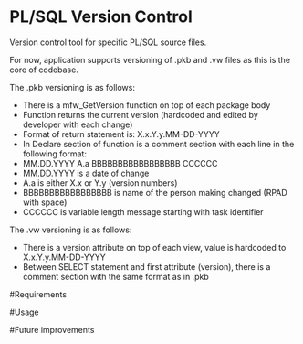 # PL/SQL Version Control
Version control tool for specific PL/SQL source files.

For now, application supports versioning of .pkb and .vw files as this is the core of codebase.

The .pkb versioning is as follows:
- There is a mfw_GetVersion function on top of each package body
- Function returns the current version (hardcoded and edited by developer with each change)
- Format of return statement is: X.x.Y.y.MM-DD-YYYY
- In Declare section of function is a comment section with each line in the following format:
- MM.DD.YYYY A.a  BBBBBBBBBBBBBBBBB CCCCCC
- MM.DD.YYYY is a date of change
- A.a is either X.x or Y.y (version numbers)
- BBBBBBBBBBBBBBBBB is name of the person making changed (RPAD with space)
- CCCCCC is variable length message starting with task identifier

The .vw versioning is as follows:
- There is a version attribute on top of each view, value is hardcoded to X.x.Y.y.MM-DD-YYYY
- Between SELECT statement and first attribute (version), there is a comment section with the same format as in .pkb

#Requirements

#Usage

#Future improvements

